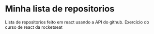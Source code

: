 # Minha lista de repositorios

Lista de repositorios feito em react usando a API do github.
Exercício do curso de react da rocketseat
